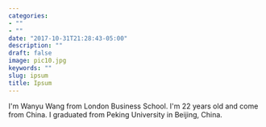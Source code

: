 ```yaml
---
categories:
- ""
- ""
date: "2017-10-31T21:28:43-05:00"
description: ""
draft: false
image: pic10.jpg
keywords: ""
slug: ipsum
title: Ipsum
---
```


I'm Wanyu Wang from London Business School. I'm 22 years old and come from China. I graduated from Peking University in Beijing, China.